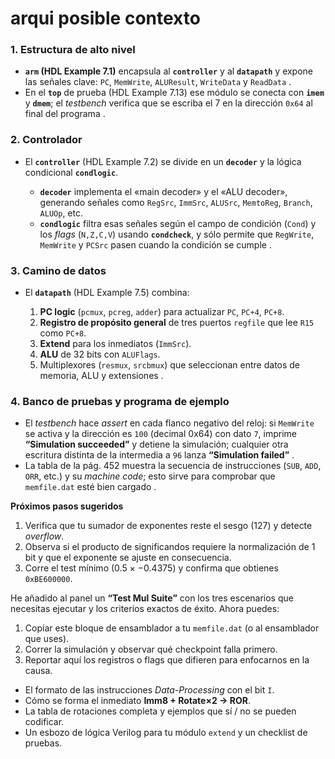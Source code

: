 # arqui posible contexto  

### 1. Estructura de alto nivel

* **`arm` (HDL Example 7.1)** encapsula al **`controller`** y al **`datapath`** y expone las señales clave: `PC`, `MemWrite`, `ALUResult`, `WriteData` y `ReadData` .
* En el **`top`** de prueba (HDL Example 7.13) ese módulo se conecta con **`imem`** y **`dmem`**; el *testbench* verifica que se escriba el 7 en la dirección `0x64` al final del programa .

### 2. Controlador

* El **`controller`** (HDL Example 7.2) se divide en un **`decoder`** y la lógica condicional **`condlogic`**.

  * **`decoder`** implementa el «main decoder» y el «ALU decoder», generando señales como `RegSrc`, `ImmSrc`, `ALUSrc`, `MemtoReg`, `Branch`, `ALUOp`, etc.
  * **`condlogic`** filtra esas señales según el campo de condición (`Cond`) y los *flags* (`N,Z,C,V`) usando **`condcheck`**, y sólo permite que `RegWrite`, `MemWrite` y `PCSrc` pasen cuando la condición se cumple .

### 3. Camino de datos

* El **`datapath`** (HDL Example 7.5) combina:

  1. **PC logic** (`pcmux`, `pcreg`, `adder`) para actualizar `PC`, `PC+4`, `PC+8`.
  2. **Registro de propósito general** de tres puertos `regfile` que lee `R15` como `PC+8`.
  3. **Extend** para los inmediatos (`ImmSrc`).
  4. **ALU** de 32 bits con `ALUFlags`.
  5. Multiplexores (`resmux`, `srcbmux`) que seleccionan entre datos de memoria, ALU y extensiones .

### 4. Banco de pruebas y programa de ejemplo

* El *testbench* hace *assert* en cada flanco negativo del reloj: si `MemWrite` se activa y la dirección es `100` (decimal 0x64) con dato `7`, imprime **“Simulation succeeded”** y detiene la simulación; cualquier otra escritura distinta de la intermedia a `96` lanza **“Simulation failed”** .
* La tabla de la pág. 452 muestra la secuencia de instrucciones (`SUB`, `ADD`, `ORR`, etc.) y su *machine code*; esto sirve para comprobar que `memfile.dat` esté bien cargado .


**Próximos pasos sugeridos**

1. Verifica que tu sumador de exponentes reste el sesgo (127) y detecte *overflow*.
2. Observa si el producto de significandos requiere la normalización de 1 bit y que el exponente se ajuste en consecuencia.
3. Corre el test mínimo (0.5 × −0.4375) y confirma que obtienes `0xBE600000`.

He añadido al panel un **“Test Mul Suite”** con los tres escenarios que necesitas ejecutar y los criterios exactos de éxito. Ahora puedes:

1. Copiar este bloque de ensamblador a tu `memfile.dat` (o al ensamblador que uses).
2. Correr la simulación y observar qué checkpoint falla primero.
3. Reportar aquí los registros o flags que difieren para enfocarnos en la causa.



* El formato de las instrucciones *Data-Processing* con el bit `I`.
* Cómo se forma el inmediato **Imm8 + Rotate×2 → ROR**.
* La tabla de rotaciones completa y ejemplos que sí / no se pueden codificar.
* Un esbozo de lógica Verilog para tu módulo `extend` y un checklist de pruebas.
